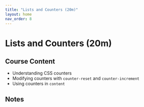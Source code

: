 ```yaml
---
title: "Lists and Counters (20m)"
layout: home
nav_order: 8
---
```


# Lists and Counters (20m)

## Course Content

- Understanding CSS counters
- Modifying counters with `counter-reset` and `counter-increment`
- Using counters in `content`

## Notes

